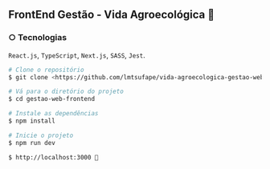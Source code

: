 ## FrontEnd Gestão - Vida Agroecológica 🌱

### ○ Tecnologias
`React.js`, `TypeScript`, `Next.js`, `SASS`, `Jest`.

```bash
# Clone o repositório
$ git clone <https://github.com/lmtsufape/vida-agroecologica-gestao-web-v2.git>

# Vá para o diretório do projeto
$ cd gestao-web-frontend

# Instale as dependências
$ npm install

# Inicie o projeto
$ npm run dev

$ http://localhost:3000 🎉
```

